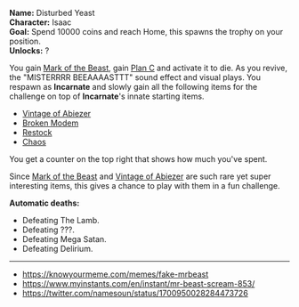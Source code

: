 **Name:** Disturbed Yeast
<br>
**Character:** Isaac
<br>
**Goal:** Spend 10000 coins and reach Home, this spawns the trophy on your position.
<br>
**Unlocks:** ?


You gain [Mark of the Beast](), gain [Plan C](https://bindingofisaacrebirth.fandom.com/wiki/Plan_C) and activate it to die.
As you revive, the "MISTERRRR BEEAAAASTTT" sound effect and visual plays.
You respawn as **Incarnate** and slowly gain all the following items for the challenge on top of **Incarnate**'s innate starting items.

- [Vintage of Abiezer](/docs/items/passive/amazing/Vintage%20of%20Abiezer/idea.md)
- [Broken Modem](https://bindingofisaacrebirth.fandom.com/wiki/Broken_Modem)
- [Restock](https://bindingofisaacrebirth.fandom.com/wiki/Restock)
- [Chaos](https://bindingofisaacrebirth.fandom.com/wiki/Chaos)

You get a counter on the top right that shows how much you've spent.

Since [Mark of the Beast]() and [Vintage of Abiezer](/docs/items/passive/amazing/Vintage%20of%20Abiezer/idea.md) are such rare yet super interesting items, this gives a chance to play with them in a fun challenge.

**Automatic deaths:**
- Defeating The Lamb.
- Defeating ???.
- Defeating Mega Satan.
- Defeating Delirium.

---

- https://knowyourmeme.com/memes/fake-mrbeast
- https://www.myinstants.com/en/instant/mr-beast-scream-853/
- https://twitter.com/namesoun/status/1700950028284473726